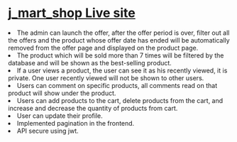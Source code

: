 <h1> <a href="https://jmartju.netlify.app/" blank>j_mart_shop Live site</a> </h1>

<li>The admin can launch the offer, after the offer period is over, filter out all the offers and the product whose offer date has ended will be automatically removed from the offer page and displayed on the product page.
</li>

<li>The product which will be sold more than 7 times will be filtered by the database and will be shown as the best-selling product.
</li>

<li>If a user views a product, the user can see it as his recently viewed, it is private. One user recently viewed will not be shown to other users.
</li>

<li>Users can comment on specific products, all comments read on that product will show under the product.
</li>

<li>Users can add products to the cart, delete products from the cart, and increase and decrease the quantity of products from cart.
</li>

<li>User can update their profile.
</li>

<li>Implemented pagination in the frontend.
</li>

<li>API secure using jwt.
</li>
